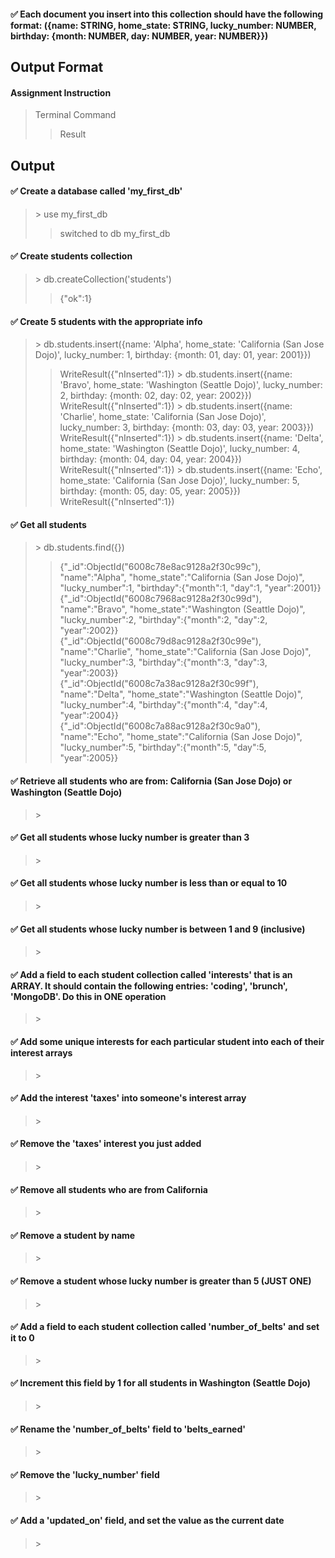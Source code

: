 
#### :white_check_mark: Each document you insert into this collection should have the following format: ({name: STRING, home_state: STRING, lucky_number: NUMBER, birthday: {month: NUMBER, day: NUMBER, year: NUMBER}})

## Output Format
#### Assignment Instruction
> Terminal Command
>> Result

## Output
#### :white_check_mark: Create a database called 'my_first_db'
>\> use my_first_db
>> switched to db my_first_db

#### :white_check_mark: Create students collection
>\> db.createCollection('students')
>>{"ok":1}
#### :white_check_mark: Create 5 students with the appropriate info
>\> db.students.insert({name: 'Alpha', home_state: 'California (San Jose Dojo)', lucky_number: 1, birthday: {month: 01, day: 01, year: 2001}})
>> WriteResult({"nInserted":1})
>\> db.students.insert({name: 'Bravo', home_state: 'Washington (Seattle Dojo)', lucky_number: 2, birthday: {month: 02, day: 02, year: 2002}})
>> WriteResult({"nInserted":1})
>\> db.students.insert({name: 'Charlie', home_state: 'California (San Jose Dojo)', lucky_number: 3, birthday: {month: 03, day: 03, year: 2003}})
>> WriteResult({"nInserted":1})
>\> db.students.insert({name: 'Delta', home_state: 'Washington (Seattle Dojo)', lucky_number: 4, birthday: {month: 04, day: 04, year: 2004}})
>> WriteResult({"nInserted":1})
>\> db.students.insert({name: 'Echo', home_state: 'California (San Jose Dojo)', lucky_number: 5, birthday: {month: 05, day: 05, year: 2005}})
>> WriteResult({"nInserted":1})
#### :white_check_mark: Get all students
>\> db.students.find({})
>> {"_id":ObjectId("6008c78e8ac9128a2f30c99c"), "name":"Alpha", "home_state":"California (San Jose Dojo)", "lucky_number":1, "birthday":{"month":1, "day":1, "year":2001}}<br/>
>> {"_id":ObjectId("6008c7968ac9128a2f30c99d"), "name":"Bravo", "home_state":"Washington (Seattle Dojo)", "lucky_number":2, "birthday":{"month":2, "day":2, "year":2002}}<br/>
>> {"_id":ObjectId("6008c79d8ac9128a2f30c99e"), "name":"Charlie", "home_state":"California (San Jose Dojo)", "lucky_number":3, "birthday":{"month":3, "day":3, "year":2003}}<br/>
>> {"_id":ObjectId("6008c7a38ac9128a2f30c99f"), "name":"Delta", "home_state":"Washington (Seattle Dojo)", "lucky_number":4, "birthday":{"month":4, "day":4, "year":2004}}<br/>
>> {"_id":ObjectId("6008c7a88ac9128a2f30c9a0"), "name":"Echo", "home_state":"California (San Jose Dojo)", "lucky_number":5, "birthday":{"month":5, "day":5, "year":2005}}
#### :white_check_mark: Retrieve all students who are from: California (San Jose Dojo) or Washington (Seattle Dojo)
>\> 
>>
#### :white_check_mark: Get all students whose lucky number is greater than 3
>\>
>>
#### :white_check_mark: Get all students whose lucky number is less than or equal to 10
>\>
>>
#### :white_check_mark: Get all students whose lucky number is between 1 and 9 (inclusive)
>\>
>>
#### :white_check_mark: Add a field to each student collection called 'interests' that is an ARRAY. It should contain the following entries: 'coding', 'brunch', 'MongoDB'. Do this in ONE operation
>\>
>>
#### :white_check_mark: Add some unique interests for each particular student into each of their interest arrays
>\>
>>
#### :white_check_mark: Add the interest 'taxes' into someone's interest array
>\>
>>
#### :white_check_mark: Remove the 'taxes' interest you just added
>\>
>>
#### :white_check_mark: Remove all students who are from California
>\>
>>
#### :white_check_mark: Remove a student by name
>\>
>>
#### :white_check_mark: Remove a student whose lucky number is greater than 5 (JUST ONE)
>\>
>>
#### :white_check_mark: Add a field to each student collection called 'number_of_belts' and set it to 0
>\>
>>
#### :white_check_mark: Increment this field by 1 for all students in Washington (Seattle Dojo)
>\>
>>
#### :white_check_mark: Rename the 'number_of_belts' field to 'belts_earned'
>\>
>>
#### :white_check_mark: Remove the 'lucky_number' field
>\>
>>
#### :white_check_mark: Add a 'updated_on' field, and set the value as the current date
>\>
>>